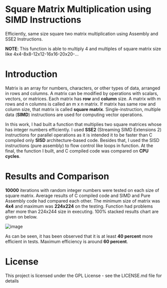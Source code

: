 # Square Matrix Multiplication using SIMD Instructions
Efficiently, same size square two matrix multiplication using Assembly and SSE2 Instructions.

**NOTE**: This function is able to multiply 4 and multiples of square matrix size like 4x4-8x8-12x12-16x16-20x20-...

# Introduction

Matrix is an array for numbers, characters, or other types of data,
arranged in rows and columns. A matrix can be modified by operations
with scalars, vectors, or matrices. Each matrix has **row** and
**column** size. A matrix with m rows and n columns is called an m x n
matrix. If matrix has same row and column size, that matrix is called
**square matrix**. Single-instruction, multiple data (**SIMD**)
instructions are used for computing vector operations.

In this work, I had built a function that multiplies two square matrices
whose has integer numbers efficiently. I used **SSE2** (Streaming SIMD
Extensions 2) instructions for parallel operations as it is intended it
to be faster than C compiled only **SISD** architecture-based code.
Besides that, I used the SISD instructions (pure assembly) to flow
control like loops in function. At the final, the function I built, and
C compiled code was compared on **CPU cycles**.

# Results and Comparison 
**10000** iterations with random integer numbers were tested on each
size of square matrix. Average results of C compiled code and SIMD and
Pure Assembly code had compared each other. The minimum size of matrix
was **4x4** and maximum was **224x224** on the testing. Function had
problems after more than 224x244 size in executing. 100% stacked results
chart are given on below.

![image](https://user-images.githubusercontent.com/31591904/168827779-bc4d4423-46c2-4d2b-b8aa-79abb5b54560.png)

As can be seen, it has been observed that it is at least **40 percent**
more efficient in tests. Maximum efficiency is around **60 percent**.

# License
This project is licensed under the GPL License - see the LICENSE.md file for details
